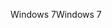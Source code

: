 <span data-ttu-id="776ff-101">Windows 7</span><span class="sxs-lookup"><span data-stu-id="776ff-101">Windows 7</span></span>